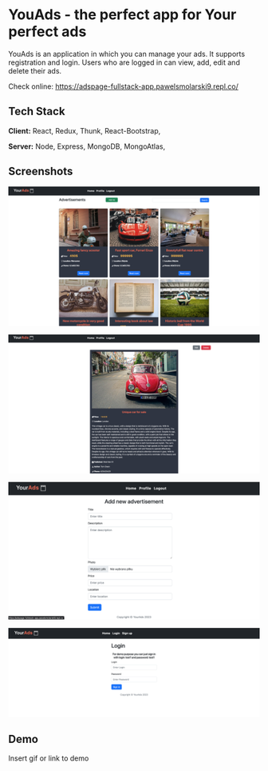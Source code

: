
# YouAds - the perfect app for Your perfect ads 


YouAds is an application in which you can manage your ads. It supports registration and login. Users who are logged in can view, add, edit and delete their ads.

Check online: https://adspage-fullstack-app.pawelsmolarski9.repl.co/

## Tech Stack

**Client:** React, Redux, Thunk, React-Bootstrap, 

**Server:** Node, Express, MongoDB, MongoAtlas,


## Screenshots

![App Screenshot](https://github.com/Pawelsmolarski95/AdsPage-fullstack-app/blob/main/screenshots/appAds5.png?raw=true)



![App Screenshot](https://github.com/Pawelsmolarski95/AdsPage-fullstack-app/blob/main/screenshots/appAds2.png?raw=true)



![App Screenshot](https://github.com/Pawelsmolarski95/AdsPage-fullstack-app/blob/main/screenshots/appAds1.png?raw=true)


![App Screenshot](https://github.com/Pawelsmolarski95/AdsPage-fullstack-app/blob/main/screenshots/appAds4.png?raw=true)



## Demo

Insert gif or link to demo

